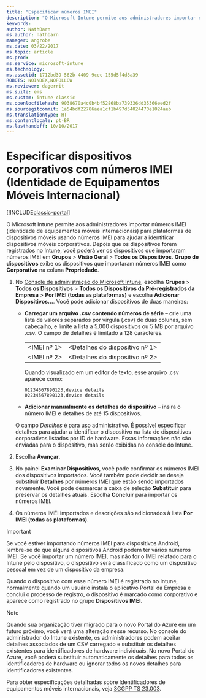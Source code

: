 ```yaml
---
title: "Especificar números IMEI"
description: "O Microsoft Intune permite aos administradores importar números IMEI para plataformas de dispositivos móveis para ajudar a identificar dispositivos móveis corporativos"
keywords: 
author: NathBarn
ms.author: nathbarn
manager: angrobe
ms.date: 03/22/2017
ms.topic: article
ms.prod: 
ms.service: microsoft-intune
ms.technology: 
ms.assetid: 1712bd39-562b-4409-9cec-155d5f4d8a39
ROBOTS: NOINDEX,NOFOLLOW
ms.reviewer: dagerrit
ms.suite: ems
ms.custom: intune-classic
ms.openlocfilehash: 9038670a4c0b4bf52868ba739336dd35366eed2f
ms.sourcegitcommit: 1a54bdf22786aea1cf1b497d54024470e1024aeb
ms.translationtype: HT
ms.contentlocale: pt-BR
ms.lasthandoff: 10/10/2017
---
```

# <a name="specify-corporate-owned-devices-with-international-mobile-equipment-identity-imei-numbers"></a>Especificar dispositivos corporativos com números IMEI (Identidade de Equipamentos Móveis Internacional)

[!INCLUDE[classic-portal](../includes/classic-portal.md)]

O Microsoft Intune permite aos administradores importar números IMEI (identidade de equipamentos móveis internacionais) para plataformas de dispositivos móveis usando números IMEI para ajudar a identificar dispositivos móveis corporativos. Depois que os dispositivos forem registrados no Intune, você poderá ver os dispositivos que importaram números IMEI em **Grupos** > **Visão Geral** > **Todos os Dispositivos**. **Grupo de dispositivos** exibe os dispositivos que importaram números IMEI como **Corporativo** na coluna **Propriedade**.

1. No [Console de administração do Microsoft Intune](https://manage.microsoft.com), escolha **Grupos** &gt; **Todos os Dispositivos** &gt; **Todos os Dispositivos da Pré-registrados da Empresa** &gt; **Por IMEI (todas as plataformas)** e escolha **Adicionar Dispositivos…**. Você pode adicionar dispositivos de duas maneiras:

    -   **Carregar um arquivo .csv contendo números de série** – crie uma lista de valores separados por vírgula (.csv) de duas colunas, sem cabeçalho, e limite a lista a 5.000 dispositivos ou 5 MB por arquivo .csv. O campo de detalhes é limitado a 128 caracteres. 

        |||
        |-|-|
        |&lt;IMEI nº 1&gt;|&lt;Detalhes do dispositivo nº 1&gt;|
        |&lt;IMEI nº 2&gt;|&lt;Detalhes do dispositivo nº 2&gt;|
        Quando visualizado em um editor de texto, esse arquivo .csv aparece como:

        ```
        01234567890123,device details
        02234567890123,device details
        ```

    -   **Adicionar manualmente os detalhes do dispositivo** – insira o número IMEI e detalhes de até 15 dispositivos.

   O campo *Detalhes* é para uso administrativo. É possível especificar detalhes para ajudar a identificar o dispositivo na lista de dispositivos corporativos listados por ID de hardware. Essas informações não são enviadas para o dispositivo, mas serão exibidas no console do Intune.

2.   Escolha **Avançar**.
3.  No painel **Examinar Dispositivos**, você pode confirmar os números IMEI dos dispositivos importados. Você também pode decidir se deseja substituir **Detalhes** por números IMEI que estão sendo importados novamente. Você pode desmarcar a caixa de seleção **Substituir** para preservar os detalhes atuais. Escolha **Concluir** para importar os números IMEI.
4.  Os números IMEI importados e descrições são adicionados à lista **Por IMEI (todas as plataformas)**.

> [!IMPORTANT]
> Se você estiver importando números IMEI para dispositivos Android, lembre-se de que alguns dispositivos Android podem ter vários números IMEI. Se você importar um número IMEI, mas não for o IMEI relatado para o Intune pelo dispositivo, o dispositivo será classificado como um dispositivo pessoal em vez de um dispositivo da empresa.

Quando o dispositivo com esse número IMEI é registrado no Intune, normalmente quando um usuário instala o aplicativo Portal da Empresa e conclui o processo de registro, o dispositivo é marcado como corporativo e aparece como registrado no grupo **Dispositivos IMEI**.

>[!NOTE]
> Quando sua organização tiver migrado para o novo Portal do Azure em um futuro próximo, você verá uma alteração nesse recurso. No console do administrador do Intune existente, os administradores podem aceitar detalhes associados de um CSV carregado e substituir os detalhes existentes para identificadores de hardware individuais. No novo Portal do Azure, você poderá substituir automaticamente os detalhes para todos os identificadores de hardware ou ignorar todos os novos detalhes para identificadores existentes.

Para obter especificações detalhadas sobre Identificadores de equipamentos móveis internacionais, veja [3GGPP TS 23.003](https://portal.3gpp.org/desktopmodules/Specifications/SpecificationDetails.aspx?specificationId=729).

